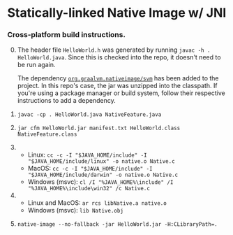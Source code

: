 # Statically-linked Native Image w/ JNI

### Cross-platform build instructions.

0. The header file `HelloWorld.h` was generated by running `javac -h . HelloWorld.java`.
   Since this is checked into the repo, it doesn't need to be run again.
   
   The dependency [`org.graalvm.nativeimage/svm`](https://mvnrepository.com/artifact/org.graalvm.nativeimage/svm)
   has been added to the project. In this repo's case, the jar was unzipped into the classpath.
   If you're using a package manager or build system, follow their respective instructions to add a dependency.
1. `javac -cp . HelloWorld.java NativeFeature.java`
2. `jar cfm HelloWorld.jar manifest.txt HelloWorld.class NativeFeature.class`
3. 
	- Linux: `cc -c -I "$JAVA_HOME/include" -I "$JAVA_HOME/include/linux" -o native.o Native.c`
	- MacOS: `cc -c -I "$JAVA_HOME/include" -I "$JAVA_HOME/include/darwin" -o native.o Native.c`
	- Windows (msvc): `cl /I "%JAVA_HOME%\include" /I "%JAVA_HOME%\include\win32" /c Native.c`
4.
	- Linux and MacOS: `ar rcs libNative.a native.o`
	- Windows (msvc): `lib Native.obj`
5. `native-image --no-fallback -jar HelloWorld.jar -H:CLibraryPath=.`
